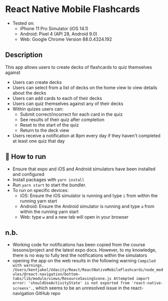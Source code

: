 # React Native Mobile Flashcards

- Tested on:
    - iPhone 11 Pro Simulator (iOS 14.1)
    - Android: Pixel 4 (API 28, Android 9.0)
    - Web: Google Chrome Version 88.0.4324.192

## Description
This app allows users to create decks of flashcards to quiz themselves against
- Users can create decks
- Users can select from a list of decks on the home view to view details about the decks
- Users can add cards to each of their decks
- Users can quiz themselves against any of their decks
- Within quizes users can:
  - Submit correct/incorrect for each card in the quiz
  - See results of their quiz after completion
  - Reset to the start of the quiz
  - Return to the deck view
- Users receive a notification at 8pm every day if they haven't completed at least one quiz that day

## 🚀 How to run

- Ensure that expo and iOS and Android simulators have been installed and configured
- Install packages with `yarn install`
- Run `yarn start` to start the bundler.
- To run on specific devices:
  - iOS: Ensure the iOS simulator is running and type `i` from within the running yarn start
  - Android: Ensure the Android simulator is running and type `a` from within the running yarn start
  - Web: type `w` and a new tab will open in your browser

## n.b.
- Working code for notifications has been copied from the course lessons/project and the latest expo docs. However, to my knowledge, there is no way to fully test the notifications within the simulators
- opening the app on the web results in the following warning `Compiled with warnings.
/Users/kentjakel/Udacity/React/ReactNativeMobileFlashcards/node_modules/@react-navigation/bottom-tabs/lib/module/views/ResourceSavingScene.js
Attempted import error: 'shouldUseActivityState' is not exported from 'react-native-screens'.`, which seems to be an unresolved issue in the react-navigation GitHub repo
